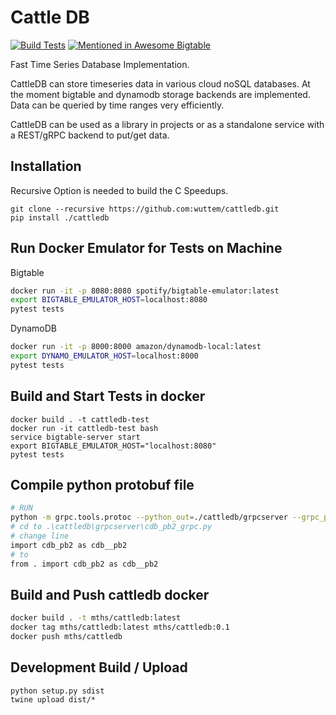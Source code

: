 # Cattle DB #

[![Build Tests](https://github.com/wuttem/cattledb/actions/workflows/python-package.yml/badge.svg)](https://github.com/wuttem/cattledb/actions/workflows/python-package.yml)
[![Mentioned in Awesome Bigtable](https://awesome.re/mentioned-badge-flat.svg)](https://github.com/zrosenbauer/awesome-bigtable)


Fast Time Series Database Implementation.

CattleDB can store timeseries data in various cloud noSQL databases.
At the moment bigtable and dynamodb storage backends are implemented.
Data can be queried by time ranges very efficiently.

CattleDB can be used as a library in projects or as a standalone service with a REST/gRPC backend to put/get data.


## Installation
Recursive Option is needed to build the C Speedups.
```
git clone --recursive https://github.com:wuttem/cattledb.git
pip install ./cattledb
```

## Run Docker Emulator for Tests on Machine

Bigtable

```bash
docker run -it -p 8080:8080 spotify/bigtable-emulator:latest
export BIGTABLE_EMULATOR_HOST=localhost:8080
pytest tests
```

DynamoDB

```bash
docker run -it -p 8000:8000 amazon/dynamodb-local:latest
export DYNAMO_EMULATOR_HOST=localhost:8000
pytest tests
```


## Build and Start Tests in docker
```
docker build . -t cattledb-test
docker run -it cattledb-test bash
service bigtable-server start
export BIGTABLE_EMULATOR_HOST="localhost:8080"
pytest tests
```


## Compile python protobuf file
```bash
# RUN
python -m grpc.tools.protoc --python_out=./cattledb/grpcserver --grpc_python_out=./cattledb/grpcserver --proto_path=./protos cdb.proto
# cd to .\cattledb\grpcserver\cdb_pb2_grpc.py
# change line
import cdb_pb2 as cdb__pb2
# to
from . import cdb_pb2 as cdb__pb2
```

## Build and Push cattledb docker
```bash
docker build . -t mths/cattledb:latest
docker tag mths/cattledb:latest mths/cattledb:0.1
docker push mths/cattledb
```

## Development Build / Upload
```
python setup.py sdist
twine upload dist/*
```
